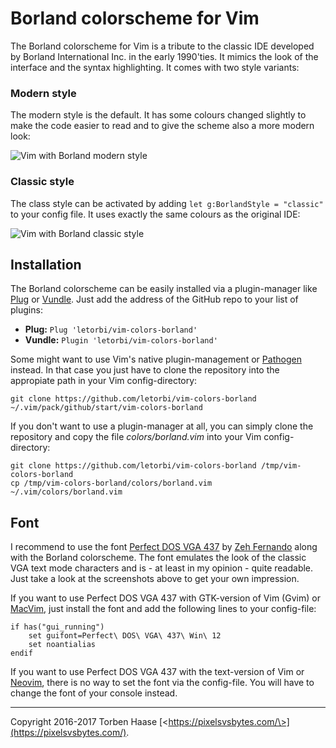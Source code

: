 Borland colorscheme for Vim
===========================

The Borland colorscheme for Vim is a tribute to the classic IDE developed by Borland International Inc. in the early
1990'ties. It mimics the look of the interface and the syntax highlighting. It comes with two style variants:

### Modern style

The modern style is the default. It has some colours changed slightly to make the code easier to read and to give the
scheme also a more modern look:

![Vim with Borland modern style](https://github.com/letorbi/vim-colors-borland/raw/master/doc/screenshot_modern.png)

### Classic style

The class style can be activated by adding `let g:BorlandStyle = "classic"` to your config file. It uses exactly the
same colours as the original IDE:

![Vim with Borland classic style](https://github.com/letorbi/vim-colors-borland/raw/master/doc/screenshot_classic.png)

## Installation

The Borland colorscheme can be easily installed via a plugin-manager like [Plug](https://github.com/junegunn/vim-plug/) or [Vundle](https://github.com/VundleVim/Vundle.vim/).
Just add the address of the GitHub repo to your list of plugins:

  * **Plug:** `Plug 'letorbi/vim-colors-borland'`
  * **Vundle:** `Plugin 'letorbi/vim-colors-borland'`

Some might want to use Vim's native plugin-management or [Pathogen](https://github.com/tpope/vim-pathogen/) instead. In
that case you just have to clone the repository into the appropiate path in your Vim config-directory:

    git clone https://github.com/letorbi/vim-colors-borland ~/.vim/pack/github/start/vim-colors-borland

If you don't want to use a plugin-manager at all, you can simply clone the repository and copy the file
*colors/borland.vim* into your Vim config-directory:

    git clone https://github.com/letorbi/vim-colors-borland /tmp/vim-colors-borland
    cp /tmp/vim-colors-borland/colors/borland.vim ~/.vim/colors/borland.vim

## Font

I recommend to use the font [Perfect DOS VGA 437](https://dafont.com/perfect-dos-vga-437.font) by
[Zeh Fernando](http://zehfernando.com/) along with the Borland colorscheme. The font emulates the look of the
classic VGA text mode characters and is - at least in my opinion - quite readable. Just take a look at the screenshots
above to get your own impression.

If you want to use Perfect DOS VGA 437 with GTK-version of Vim (Gvim) or [MacVim](https://github.com/macvim-dev/macvim/), just install the font and add the following lines to your config-file:

    if has("gui_running")
	    set guifont=Perfect\ DOS\ VGA\ 437\ Win\ 12
	    set noantialias
    endif
 
If you want to use Perfect DOS VGA 437 with the text-version of Vim or [Neovim](https://neovim.io/), there is no way to set the font via the config-file. You will have to change the font of your console instead.

----

Copyright 2016-2017 Torben Haase [\<https://pixelsvsbytes.com/\>](https://pixelsvsbytes.com/).

